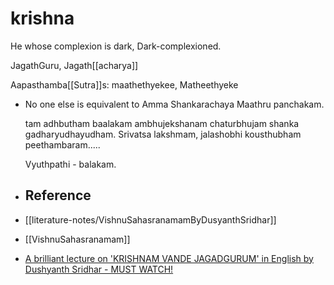 # krishna

He whose complexion is dark, Dark-complexioned.

JagathGuru, Jagath[[acharya]]

Aapasthamba[[Sutra]]s: maathethyekee, Matheethyeke
- No one else is equivalent to Amma
  Shankarachaya Maathru panchakam.
  
  tam adhbutham baalakam ambhujekshanam chaturbhujam shanka gadharyudhayudham.
  Srivatsa lakshmam, jalashobhi kousthubham peethambaram.....
  
  Vyuthpathi - balakam.
- ## Reference
- [[literature-notes/VishnuSahasranamamByDusyanthSridhar]]
- [[VishnuSahasranamam]]
- [A brilliant lecture on 'KRISHNAM VANDE JAGADGURUM' in English by Dushyanth Sridhar - MUST WATCH!](https://www.youtube.com/watch?v=UFi-bLF65mA&t=571s)